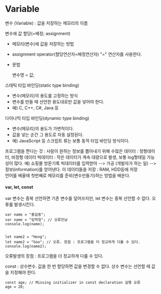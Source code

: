 # Variable

변수 \(Variable\) : 값을 저장하는 메모리의 이름

변수에 값 할당\(=배정; assignment\)

* 메모리\(변수\)에 값을 저장하는 방법
* assignment operator\(할당연산자=배정연산자\)  "=" 연산자를 사용한다.
* 문법

  변수명 = 값;



스태틱 타입 바인딩\(static type binding\)

* 변수\(메모리\)의 용도를 고정하는 방식
* 변수를 만들 때 선언한 용도대로만 값을 넣어야 한다.
* 예\) C, C++, C\#, Java 등

다이나믹 타입 바인딩\(dynamic type binding\)

* 변수\(메모리\)의 용도가 가변적이다.
* 값을 넣는 순간 그 용도로 자동 설정된다.
* 예\) JavaScript 등 스크립트 류는 보통 동적 타입 바인딩 방식이다.

프로그램을 짠다는 것 : 사람이 원하는 정보를 뽑아내기 위해 수많은 데이터 : 정형데이터, 비정형 데이터 빅데이터 : 작은 데이터가 계속 대량으로 발생, 보통 log형태일 가능성이 많다. 예\) 쇼핑몰 방문기록 빅데이터를 입력받아 --&gt; 가공 \(개발자가 하는 일\) --&gt; 정보\(information\)를 얻어낸다. 이 데이터들을 저장 : RAM, HDD등에 저장  
언어를 배울때 첫번째로 메모리를 준비\(변수만들기\)하는 방법을 배운다.



#### var, let, const 

var 변수는 중복 선언하면 기존 변수를 덮어쓰지만, let 변수는 중복 선언할 수 없다. 오류를 발생시킨다.

```text
var name = "홍길동";
var name = "임꺽정"; // 오류안남
console.log(name);


let name2 = "Hong";
let name2 = "Goo"; // 오류. 장점 : 프로그램을 더 정교하게 다룰 수 있다.
console.log(name2);
```

오류발생의 장점 : 프로그램을 더 정교하게 다룰 수 있다.

const : 상수변수. 값을 한 번 할당하면 값을 변경할 수 없다. 상수 변수는 선언할 때 값을 지정해야 한다.

```text
const age; // Missing initializer in const declaration 실행 오류
age = 20;
```

